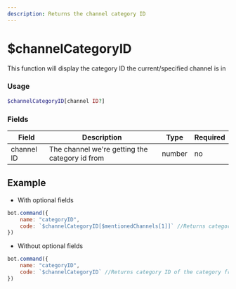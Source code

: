 ```yaml
---
description: Returns the channel category ID
---
```


# $channelCategoryID

This function will display the category ID the current/specified channel is in

### Usage

```php
$channelCategoryID[channel ID?]
```

### Fields

| Field      | Description                                    | Type   | Required |
| ---------- | ---------------------------------------------- | ------ | -------- |
| channel ID | The channel we're getting the category id from | number | no       |

## Example

* With optional fields

```javascript
bot.command({
    name: "categoryID",
    code: `$channelCategoryID[$mentionedChannels[1]]` //Returns category ID of the category from where mentioned channel belongs
})
```

* Without optional fields

```javascript
bot.command({
    name: "categoryID",
    code: `$channelCategoryID` //Returns category ID of the category from where current channel belongs
})
```
